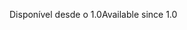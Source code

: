 <span data-ttu-id="18543-101">Disponível desde o 1.0</span><span class="sxs-lookup"><span data-stu-id="18543-101">Available since 1.0</span></span>